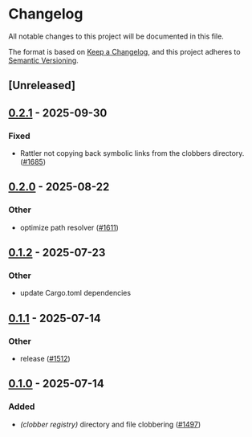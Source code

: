 # Changelog

All notable changes to this project will be documented in this file.

The format is based on [Keep a Changelog](https://keepachangelog.com/en/1.0.0/),
and this project adheres to [Semantic Versioning](https://semver.org/spec/v2.0.0.html).

## [Unreleased]

## [0.2.1](https://github.com/conda/rattler/compare/path_resolver-v0.2.0...path_resolver-v0.2.1) - 2025-09-30

### Fixed

- Rattler not copying back symbolic links from the clobbers directory. ([#1685](https://github.com/conda/rattler/pull/1685))

## [0.2.0](https://github.com/conda/rattler/compare/path_resolver-v0.1.2...path_resolver-v0.2.0) - 2025-08-22

### Other

- optimize path resolver ([#1611](https://github.com/conda/rattler/pull/1611))

## [0.1.2](https://github.com/conda/rattler/compare/path_resolver-v0.1.1...path_resolver-v0.1.2) - 2025-07-23

### Other

- update Cargo.toml dependencies

## [0.1.1](https://github.com/conda/rattler/compare/path_resolver-v0.1.0...path_resolver-v0.1.1) - 2025-07-14

### Other

- release ([#1512](https://github.com/conda/rattler/pull/1512))

## [0.1.0](https://github.com/conda/rattler/releases/tag/path_resolver-v0.1.0) - 2025-07-14

### Added

- *(clobber registry)* directory and file clobbering ([#1497](https://github.com/conda/rattler/pull/1497))
